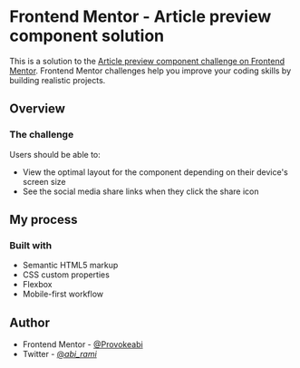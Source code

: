 # Frontend Mentor - Article preview component solution

This is a solution to the [Article preview component challenge on Frontend Mentor](https://www.frontendmentor.io/challenges/article-preview-component-dYBN_pYFT). Frontend Mentor challenges help you improve your coding skills by building realistic projects. 

## Overview

### The challenge

Users should be able to:

- View the optimal layout for the component depending on their device's screen size
- See the social media share links when they click the share icon


## My process

### Built with

- Semantic HTML5 markup
- CSS custom properties
- Flexbox
- Mobile-first workflow

## Author

- Frontend Mentor - [@Provokeabi](https://www.frontendmentor.io/profile/Provokeabi)
- Twitter - [@_abi_rami_](https://twitter.com/_abi_rami_)

